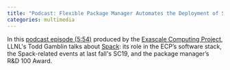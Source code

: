 ```yaml
---
title: "Podcast: Flexible Package Manager Automates the Deployment of Software on Supercomputers"
categories: multimedia
---
```


In this [podcast episode (5:54)](https://www.exascaleproject.org/flexible-package-manager-automates-the-deployment-of-software-on-supercomputers/) produced by the [Exascale Computing Project](https://exascaleproject.org/), LLNL's Todd Gamblin talks about [Spack](https://spack.io): its role in the ECP’s software stack, the Spack-related events at last fall's SC19, and the package manager’s R&D 100 Award.
